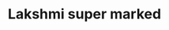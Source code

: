 ---
title: "Lakshmi super marked"
url: /vanasthalipuram-hyderabad/lakshmi-super-marked/
shop: Supermarkt
---